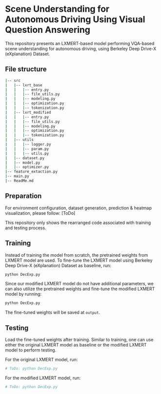 # Scene Understanding for Autonomous Driving Using Visual Question Answering

This repository presents an LXMERT-based model performing VQA-based scene understanding for autonomous driving, using Berkeley Deep Drive-X (eXplanation) Dataset.

## File structure
```sh
|-- src
|   |-- lxrt_base
|   |   |-- entry.py
|   |   |-- file_utils.py
|   |   |-- modeling.py
|   |   |-- optimization.py
|   |   |-- tokenization.py
|   |-- lxrt_modified
|   |   |-- entry.py
|   |   |-- file_utils.py
|   |   |-- modeling.py
|   |   |-- optimization.py
|   |   |-- tokenization.py
|   |-- utils
|   |   |-- logger.py
|   |   |-- param.py
|   |   |-- utils.py
|   |-- dataset.py
|   |-- model.py
|   |-- optimizer.py
|-- feature_extaction.py
|-- main.py
|-- ReadMe.md
```

## Preparation
For environment configuration, dataset generation, prediction & heatmap visualization, please follow: [ToDo]

This repository only shows the rearranged code associated with training and testing process. 

## Training
Instead of training the model from scratch, the pretrained weights from LXMERT model are used. To fine-tune the LXMERT model using Berkeley Deep Drive-X (eXplanation) Dataset as baseline, run:
```sh
python DecExp.py
```

Since our modified LXMERT model do not have additional parameters, we can also utilize the pretrained weights and fine-tune the modified LXMERT model by running:
```sh
python DecExp.py
```

The fine-tuned weights will be saved at `output`.

## Testing
Load the fine-tuned weights after training. Similar to training, one can use either the original LXMERT model as baseline or the modified LXMERT model to perform testing.

For the original LXMERT model, run:
```sh
# ToDo: python DecExp.py
```

For the modified LXMERT model, run:
```sh
# ToDo: python DecExp.py
```
